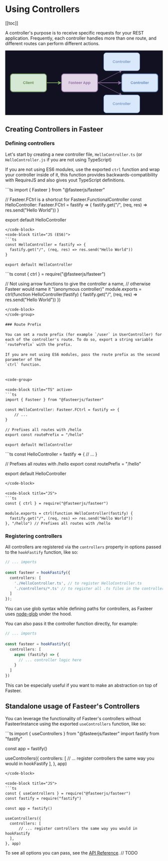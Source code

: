 # Using Controllers

[[toc]]

A controller's purpose is to receive specific requests for your REST application. Frequently, each controller handles more than one route, and different routes can perform different actions.

<img src="../../docs-assets/controller-diagram.svg">

## Creating Controllers in Fasteer

### Defining controllers

Let's start by creating a new controller file, `HelloController.ts` (or `HelloController.js` if you are not using TypeScript)

If you are not using ES6 modules, use the exported `ctrl` function and wrap your controller inside of it, this function provides backwards-compatibility with RequireJS and also gives yout TypeScript definitions.

<code-group>
<code-block title="TS" active>
```ts
import { Fasteer } from "@fasteerjs/fasteer"

// Fasteer.FCtrl is a shortcut for Fasteer.FunctionalController
const HelloController: Fasteer.FCtrl = fastify => {
  fastify.get("/", (req, res) => res.send("Hello World"))
}

export default HelloController
```
</code-block>
<code-block title="JS (ES6)">
```ts
const HelloController = fastify => {
  fastify.get("/", (req, res) => res.send("Hello World"))
}

export default HelloController
```
</code-block>
<code-block title="JS">
```ts
const { ctrl } = require("@fasteerjs/fasteer")

// Not using arrow functions to give the controller a name,
// otherwise Fasteer would name it "(anonymous controller)"
module.exports = ctrl(function HelloController(fastify) {
  fastify.get("/", (req, res) => res.send("Hello World"))
})
```
</code-block>
</code-group>

### Route Prefix

You can set a route prefix (for example `/user` in UserController) for each of the controller's route. To do so, export a string variable `routePrefix` with the prefix.

If you are not using ES6 modules, pass the route prefix as the second parameter of the
`ctrl` function.


<code-group>

<code-block title="TS" active>
```ts
import { Fasteer } from "@fasteerjs/fasteer"

const HelloController: Fasteer.FCtrl = fastify => {
    // ...
}

// Prefixes all routes with /hello
export const routePrefix = "/hello" 

export default HelloController
```
</code-block>

<code-block title="JS (ES6)">
```ts
const HelloController = fastify => {
    // ...
}

// Prefixes all routes with /hello
export const routePrefix = "/hello" 

export default HelloController
```
</code-block>

<code-block title="JS">
```ts
const { ctrl } = require("@fasteerjs/fasteer")

module.exports = ctrl(function HelloController(fastify) {
  fastify.get("/", (req, res) => res.send("Hello World"))
}, "/hello") // Prefixes all routes with /hello
```
</code-block>

</code-group>


### Registering controllers

All controllers are registered via the `controllers` property in options passed to the `hookFastify` function, like so:

```ts
// ... imports

const fasteer = hookFastify({
  controllers: [
    './HelloController.ts', // to register HelloController.ts
    './controllers/*.ts' // to register all .ts files in the controllers folder
  ]
});
```

You can use glob syntax while defining paths for controllers, as Fasteer uses [node-glob](https://npmjs.com/package/glob) under the hood.

You can also pass it the controller function directly, for example:

```ts
// ... imports

const fasteer = hookFastify({
  controllers: [
    async (fastify) => {
      // ... controller logic here
    }
  ]
})
```

This can be especially useful if you want to make an abstraction on top of Fasteer.

## Standalone usage of Fasteer's Controllers

You can leverage the functionality of Fasteer's controllers without FasteerInstance using the exported `useControllers` function, like so:

<code-group>
<code-block title="TS / JS (ES6)" active>
```ts
import { useControllers } from "@fasteerjs/fasteer"
import fastify from "fastify"

const app = fastify()

useControllers({
  controllers: [
      // ... register controllers the same way you would in hookFastify
  ],
}, app)
```
</code-block>

<code-block title="JS">
```ts
const { useControllers } = require("@fasteerjs/fasteer")
const fastify = require("fastify")

const app = fastify()

useControllers({
  controllers: [
      // ... register controllers the same way you would in hookFastify
  ],
}, app)
```
</code-block>
</code-group>

To see all options you can pass, see the [API Reference](#whereami). // TODO
